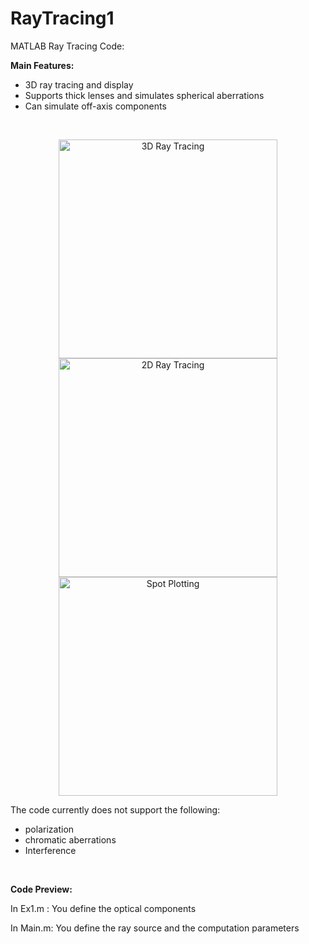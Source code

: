 # RayTracing1

MATLAB Ray Tracing Code:

<b>Main Features:</b>
* 3D ray tracing and display
* Supports thick lenses and simulates spherical aberrations 
* Can simulate off-axis components
<br>


<p align="center">
  <img src="https://user-images.githubusercontent.com/49459541/95596533-2dfdb900-0a56-11eb-8c9b-fac2d2208e8e.PNG" width="350" title="3D Ray Tracing">
  <img src="https://user-images.githubusercontent.com/49459541/95596560-3524c700-0a56-11eb-9576-c322b56f469a.PNG" width="350" title="2D Ray Tracing">
  <img src="https://user-images.githubusercontent.com/49459541/95596548-3229d680-0a56-11eb-94b2-8dfd42ab4519.PNG" width="350" title="Spot Plotting">
</p>


The code currently does not support the following:
* polarization
* chromatic aberrations
* Interference
<br>

<b>Code Preview:</b>

In Ex1.m : You define the optical components

In Main.m: You define the ray source and the computation parameters


